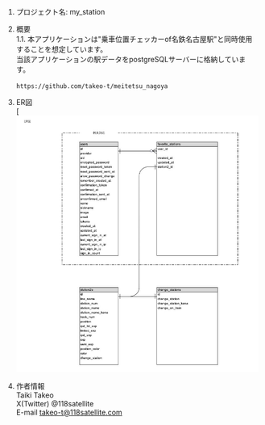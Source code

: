 1. プロジェクト名: my_station

2. 概要  
  1.1. 本アプリケーションは"乗車位置チェッカーof名鉄名古屋駅"と同時使用することを想定しています。  
  当該アプリケーションの駅データをpostgreSQLサーバーに格納しています。  
  ```乗車位置チェッカーof名鉄名古屋/github
  　　https://github.com/takeo-t/meitetsu_nagoya
  ```

3. ER図  
[![ER図](./my_station_ER.jpg)


5. 作者情報  
   Taiki Takeo  
   X(Twitter) @118satellite  
   E-mail takeo-t@118satellite.com  
